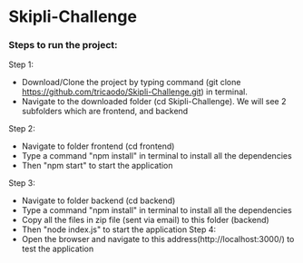 # Skipli-Challenge

### Steps to run the project:

 Step 1:
  - Download/Clone the project by typing command (git clone https://github.com/tricaodo/Skipli-Challenge.git) in terminal. 
  - Navigate to the downloaded folder (cd Skipli-Challenge). We will see 2 subfolders which are frontend, and backend
  
 Step 2:
  - Navigate to folder frontend (cd frontend) 
  - Type a command "npm install" in terminal to install all the dependencies
  - Then "npm start" to start the application
  
 Step 3:
  - Navigate to folder backend (cd backend)
  - Type a command "npm install" in terminal to install all the dependencies
  - Copy all the files in zip file (sent via email) to this folder (backend)
  - Then "node index.js" to start the application
 Step 4:
  - Open the browser and navigate to this address(http://localhost:3000/) to test the application
